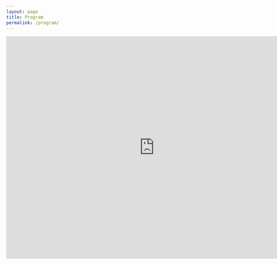 ```yaml
---
layout: page
title: Program
permalink: /program/
---
```


<iframe src="https://www.google.com/calendar/embed?src=u741e46cts2nun8gf3ig3nnk7k%40group.calendar.google.com&ctz=Australia/Sydney" style="border: 0" width="800" height="600" frameborder="0" scrolling="no"></iframe>

